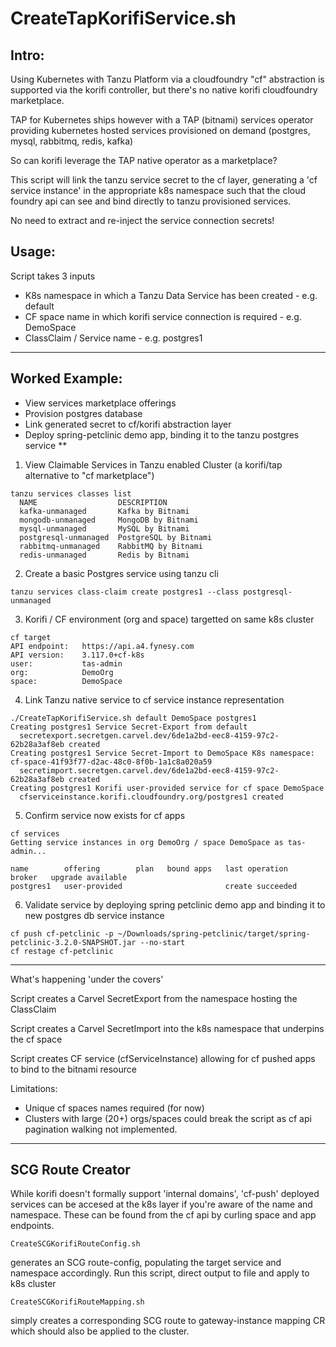 # CreateTapKorifiService.sh

## Intro:

Using Kubernetes with Tanzu Platform via a cloudfoundry "cf" abstraction is supported via the korifi controller, but there's no native korifi cloudfoundry marketplace.

TAP for Kubernetes ships however with a TAP (bitnami) services operator providing kubernetes hosted services provisioned on demand (postgres, mysql, rabbitmq, redis, kafka)

So can korifi leverage the TAP native operator as a marketplace?

This script will link the tanzu service secret to the cf layer, generating a 'cf service instance' in the appropriate k8s namespace such that the cloud foundry api can see and bind directly to tanzu provisioned services.

No need to extract and re-inject the service connection secrets!


## Usage:
Script takes 3 inputs
- K8s namespace in which a Tanzu Data Service has been created - e.g. default
- CF space name in which korifi service connection is required - e.g. DemoSpace
- ClassClaim / Service name - e.g. postgres1

---

## Worked Example: 
- View services marketplace offerings
- Provision postgres database
- Link generated secret to cf/korifi abstraction layer
- Deploy spring-petclinic demo app, binding it to the tanzu postgres service **



1. View Claimable Services in Tanzu enabled Cluster (a korifi/tap alternative to "cf marketplace")
```
tanzu services classes list
  NAME                  DESCRIPTION
  kafka-unmanaged       Kafka by Bitnami
  mongodb-unmanaged     MongoDB by Bitnami
  mysql-unmanaged       MySQL by Bitnami
  postgresql-unmanaged  PostgreSQL by Bitnami
  rabbitmq-unmanaged    RabbitMQ by Bitnami
  redis-unmanaged       Redis by Bitnami
```

2. Create a basic Postgres service using tanzu cli
```
tanzu services class-claim create postgres1 --class postgresql-unmanaged
```


3. Korifi / CF environment (org and space) targetted on same k8s cluster
```
cf target
API endpoint:   https://api.a4.fynesy.com
API version:    3.117.0+cf-k8s
user:           tas-admin
org:            DemoOrg
space:          DemoSpace
```

4. Link Tanzu native service to cf service instance representation
```
./CreateTapKorifiService.sh default DemoSpace postgres1
Creating postgres1 Service Secret-Export from default
  secretexport.secretgen.carvel.dev/6de1a2bd-eec8-4159-97c2-62b28a3af8eb created
Creating postgres1 Service Secret-Import to DemoSpace K8s namespace: cf-space-41f93f77-d2ac-48c0-8f0b-1a1c8a020a59
  secretimport.secretgen.carvel.dev/6de1a2bd-eec8-4159-97c2-62b28a3af8eb created
Creating postgres1 Korifi user-provided service for cf space DemoSpace
  cfserviceinstance.korifi.cloudfoundry.org/postgres1 created
```

5. Confirm service now exists for cf apps
```
cf services
Getting service instances in org DemoOrg / space DemoSpace as tas-admin...

name        offering        plan   bound apps   last operation     broker   upgrade available
postgres1   user-provided                       create succeeded
```

6. Validate service by deploying spring petclinic demo app and binding it to new postgres db service instance
```
cf push cf-petclinic -p ~/Downloads/spring-petclinic/target/spring-petclinic-3.2.0-SNAPSHOT.jar --no-start
cf restage cf-petclinic
```


---

What's happening 'under the covers'

Script creates a Carvel SecretExport from the namespace hosting the ClassClaim

Script creates a Carvel SecretImport into the k8s namespace that underpins the cf space

Script creates CF service (cfServiceInstance) allowing for cf pushed apps to bind to the bitnami resource


Limitations:
- Unique cf spaces names required (for now)
- Clusters with large (20+) orgs/spaces could break the script as cf api pagination walking not implemented.

---

## SCG Route Creator

While korifi doesn't formally support 'internal domains', 'cf-push' deployed services can be accesed at the k8s 
layer if you're aware of the name and namespace. These can be found from the cf api by curling space and app endpoints.
```
CreateSCGKorifiRouteConfig.sh
```
generates an SCG route-config, populating the target service and namespace accordingly. Run this script, direct output to file 
and apply to k8s cluster
```
CreateSCGKorifiRouteMapping.sh 
```
simply creates a corresponding SCG route to gateway-instance mapping CR which should also be applied to the cluster.